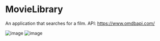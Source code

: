 # MovieLibrary
An application that searches for a film.
API: https://www.omdbapi.com/

![image](https://github.com/trzcinska-magdalena/MovieLibrary/assets/109164652/b536c97a-a3af-4d18-ae25-1efd47535d4d)
![image](https://github.com/trzcinska-magdalena/MovieLibrary/assets/109164652/1af669a5-a9b9-4767-97d7-a2e9793740b1)

